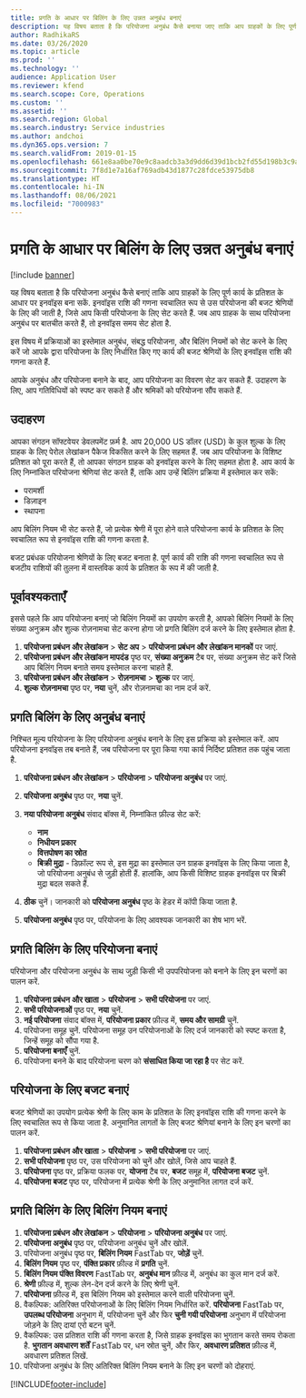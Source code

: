 ```yaml
---
title: प्रगति के आधार पर बिलिंग के लिए उन्नत अनुबंध बनाएं
description: यह विषय बताता है कि परियोजना अनुबंध कैसे बनाया जाए ताकि आप ग्राहकों के लिए पूर्ण कार्य के प्रतिशत के आधार पर इनवॉइस उत्पन्न कर सकें.
author: RadhikaRS
ms.date: 03/26/2020
ms.topic: article
ms.prod: ''
ms.technology: ''
audience: Application User
ms.reviewer: kfend
ms.search.scope: Core, Operations
ms.custom: ''
ms.assetid: ''
ms.search.region: Global
ms.search.industry: Service industries
ms.author: andchoi
ms.dyn365.ops.version: 7
ms.search.validFrom: 2019-01-15
ms.openlocfilehash: 661e8aa0be70e9c8aadcb3a3d9dd6d39d1bcb2fd55d198b3c9af19fc2d0ae9d3
ms.sourcegitcommit: 7f8d1e7a16af769adb43d1877c28fdce53975db8
ms.translationtype: HT
ms.contentlocale: hi-IN
ms.lasthandoff: 08/06/2021
ms.locfileid: "7000983"
---
```

# <a name="create-advanced-contracts-for-billing-based-on-progress"></a>प्रगति के आधार पर बिलिंग के लिए उन्नत अनुबंध बनाएं
[!include [banner](../includes/banner.md)]

यह विषय बताता है कि परियोजना अनुबंध कैसे बनाएं ताकि आप ग्राहकों के लिए पूर्ण कार्य के प्रतिशत के आधार पर इनवॉइस बना सकें. इनवॉइस राशि की गणना स्वचालित रूप से उस परियोजना की बजट श्रेणियों के लिए की जाती है, जिसे आप किसी परियोजना के लिए सेट करते हैं. जब आप ग्राहक के साथ परियोजना अनुबंध पर बातचीत करते हैं, तो इनवॉइस समय सेट होता है.

इस विषय में प्रक्रियाओं का इस्तेमाल अनुबंध, संबद्ध परियोजना, और बिलिंग नियमों को सेट करने के लिए करें जो आपके द्वारा परियोजना के लिए निर्धारित किए गए कार्य की बजट श्रेणियों के लिए इनवॉइस राशि की गणना करते हैं.

आपके अनुबंध और परियोजना बनाने के बाद, आप परियोजना का विवरण सेट कर सकते हैं. उदाहरण के लिए, आप गतिविधियों को स्पष्ट कर सकते हैं और श्रमिकों को परियोजना सौंप सकते हैं.

## <a name="example"></a>उदाहरण

आपका संगठन सॉफ्टवेयर डेवलपमेंट फ़र्म है. आप 20,000 US डॉलर (USD) के कुल शुल्क के लिए ग्राहक के लिए पेरोल लेखांकन पैकेज विकसित करने के लिए सहमत हैं. जब आप परियोजना के विशिष्ट प्रतिशत को पूरा करते हैं, तो आपका संगठन ग्राहक को इनवॉइस करने के लिए सहमत होता है. आप कार्य के लिए निम्नांकित परियोजना श्रेणियां सेट करते हैं, ताकि आप उन्हें बिलिंग प्रक्रिया में इस्तेमाल कर सकें:

- परामर्शी
- डिज़ाइन
- स्थापना

आप बिलिंग नियम भी सेट करते हैं, जो प्रत्येक श्रेणी में पूरा होने वाले परियोजना कार्य के प्रतिशत के लिए स्वचालित रूप से इनवॉइस राशि की गणना करता है.

बजट प्रबंधक परियोजना श्रेणियों के लिए बजट बनाता है. पूर्ण कार्य की राशि की गणना स्वचालित रूप से बजटीय राशियों की तुलना में वास्तविक कार्य के प्रतिशत के रूप में की जाती है.

## <a name="prerequisites"></a>पूर्वावश्यकताएँ

इससे पहले कि आप परियोजना बनाएं जो बिलिंग नियमों का उपयोग करती है, आपको बिलिंग नियमों के लिए संख्या अनुक्रम और शुल्क रोज़नामचा सेट करना होगा जो प्रगति बिलिंग दर्ज करने के लिए इस्तेमाल होता है.

1. **परियोजना प्रबंधन और लेखांकन** \> **सेट अप** \> **परियोजना प्रबंधन और लेखांकन मानकों** पर जाएं.
2. **परियोजना प्रबंधन और लेखांकन मापदंड** पृष्ठ पर, **संख्या अनुक्रम** टैब पर, संख्या अनुक्रम सेट करें जिसे आप बिलिंग नियम बनाते समय इस्तेमाल करना चाहते हैं.
3. **परियोजना प्रबंधन और लेखांकन** \> **रोज़नामचा** \> **शुल्क** पर जाएं.
4. **शुल्क रोज़नामचा** पृष्ठ पर, **नया** चुनें, और रोज़नामचा का नाम दर्ज करें.

## <a name="create-a-contract-for-progress-billings"></a>प्रगति बिलिंग के लिए अनुबंध बनाएं

निश्चित मूल्य परियोजना के लिए परियोजना अनुबंध बनाने के लिए इस प्रक्रिया को इस्तेमाल करें. आप परियोजना इनवॉइस तब बनाते हैं, जब परियोजना पर पूरा किया गया कार्य निर्दिष्ट प्रतिशत तक पहुंच जाता है.

1. **परियोजना प्रबंधन और लेखांकन** \> **परियोजना** \> **परियोजना अनुबंध** पर जाएं.
2. **परियोजना अनुबंध** पृष्ठ पर, **नया** चुनें.
3. **नया परियोजना अनुबंध** संवाद बॉक्स में, निम्नांकित फ़ील्ड सेट करें:

    - **नाम**
    - **निधीयन प्रकार**
    - **वित्तपोषण का स्रोत**
    - **बिक्री मुद्रा** - डिफ़ॉल्ट रूप से, इस मुद्रा का इस्तेमाल उन ग्राहक इनवॉइस के लिए किया जाता है, जो परियोजना अनुबंध से जुड़ी होती हैं. हालांकि, आप किसी विशिष्ट ग्राहक इनवॉइस पर बिक्री मुद्रा बदल सकते हैं.

4. **ठीक** चुनें। जानकारी को **परियोजना अनुबंध** पृष्ठ के हेडर में कॉपी किया जाता है.
5. **परियोजना अनुबंध** पृष्ठ पर, परियोजना के लिए आवश्यक जानकारी का शेष भाग भरें.

## <a name="create-a-project-for-progress-billings"></a>प्रगति बिलिंग के लिए परियोजना बनाएं

परियोजना और परियोजना अनुबंध के साथ जुड़ी किसी भी उपपरियोजना को बनाने के लिए इन चरणों का पालन करें.

1. **परियोजना प्रबंधन और खाता** \> **परियोजना** \> **सभी परियोजना** पर जाएं.
2. **सभी परियोजनाओं** पृष्ठ पर, **नया** चुनें.
3. **नई परियोजना** संवाद बॉक्स में, **परियोजना प्रकार** फ़ील्ड में, **समय और सामग्री** चुनें.
4. परियोजना समूह चुनें. परियोजना समूह उन परियोजनाओं के लिए दर्ज जानकारी को स्पष्ट करता है, जिन्हें समूह को सौंपा गया है.
5. **परियोजना बनाएँ** चुनें.
6. परियोजना बनने के बाद परियोजना चरण को **संसाधित किया जा रहा है** पर सेट करें.

## <a name="create-a-budget-for-a-project"></a>परियोजना के लिए बजट बनाएं

बजट श्रेणियों का उपयोग प्रत्येक श्रेणी के लिए काम के प्रतिशत के लिए इनवॉइस राशि की गणना करने के लिए स्वचालित रूप से किया जाता है. अनुमानित लागतों के लिए बजट श्रेणियां बनाने के लिए इन चरणों का पालन करें.

1. **परियोजना प्रबंधन और खाता** \> **परियोजना** \> **सभी परियोजना** पर जाएं.
2. **सभी परियोजना** पृष्ठ पर, उस परियोजना को चुनें और खोलें, जिसे आप चाहते हैं.
3. **परियोजना** पृष्ठ पर, प्रक्रिया फलक पर, **योजना** टैब पर, **बजट** समूह में, **परियोजना बजट** चुनें.
4. **परियोजना बजट** पृष्ठ पर, परियोजना में प्रत्येक श्रेणी के लिए अनुमानित लागत दर्ज करें.

## <a name="create-billing-rules-for-progress-billings"></a>प्रगति बिलिंग के लिए बिलिंग नियम बनाएं

1. **परियोजना प्रबंधन और लेखांकन** \> **परियोजना** \> **परियोजना अनुबंध** पर जाएं.
2. **परियोजना अनुबंध** पृष्ठ पर, परियोजना अनुबंध चुनें और खोलें.
3. परियोजना अनुबंध पृष्ठ पर, **बिलिंग नियम** FastTab पर, **जोड़ें** चुनें.
4. **बिलिंग नियम** पृष्ठ पर, **पंक्ति प्रकार** फ़ील्ड में **प्रगति** चुनें.
5. **बिलिंग नियम पंक्ति विवरण** FastTab पर, **अनुबंध मान** फ़ील्ड में, अनुबंध का कुल मान दर्ज करें.
6. **श्रेणी** फ़ील्ड में, शुल्क लेन-देन दर्ज करने के लिए श्रेणी चुनें.
7. **परियोजना** फ़ील्ड में, इस बिलिंग नियम को इस्तेमाल करने वाली परियोजना चुनें.
8. वैकल्पिक: अतिरिक्त परियोजनाओं के लिए बिलिंग नियम निर्धारित करें. **परियोजना** FastTab पर, **उपलब्ध परियोजना** अनुभाग में, परियोजना चुनें और फिर **चुनी गयी परियोजना** अनुभाग में परियोजना जोड़ने के लिए दायां एरो बटन चुनें.
9. वैकल्पिक: उस प्रतिशत राशि की गणना करता है, जिसे ग्राहक इनवॉइस का भुगतान करते समय रोकता है. **भुगतान अवधारण शर्तें** FastTab पर, धन स्रोत चुनें, और फिर, **अवधारण प्रतिशत** फ़ील्ड में, अवधारण प्रतिशत लिखें.
10. परियोजना अनुबंध के लिए अतिरिक्त बिलिंग नियम बनाने के लिए इन चरणों को दोहराएं.


[!INCLUDE[footer-include](../includes/footer-banner.md)]